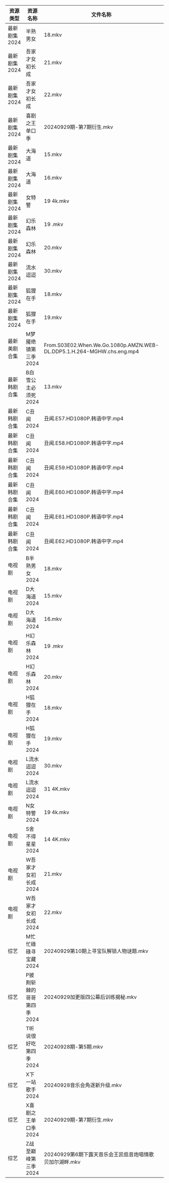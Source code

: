 | 资源类型     | 资源名称            | 文件名称                                                                   | 分享链接                                 | 更新时间                |
| -------- | --------------- | ---------------------------------------------------------------------- | ------------------------------------ | ------------------- |
| 最新剧集2024 | 半熟男女            | 18.mkv                                                                 | https://www.alipan.com/s/mgsaDDcTVRe | 2024-09-29 14:09:51 |
| 最新剧集2024 | 吾家才女初长成         | 21.mkv                                                                 | https://www.alipan.com/s/8HG5Dx5CUL8 | 2024-09-29 14:09:54 |
| 最新剧集2024 | 吾家才女初长成         | 22.mkv                                                                 | https://www.alipan.com/s/8HG5Dx5CUL8 | 2024-09-29 14:09:53 |
| 最新剧集2024 | 喜剧之王单口季         | 20240929期-第7期衍生.mkv                                                    | https://www.alipan.com/s/MMpKkn6SLS6 | 2024-09-29 14:10:15 |
| 最新剧集2024 | 大海道             | 15.mkv                                                                 | https://www.alipan.com/s/rhsCHqHyqwt | 2024-09-29 20:10:09 |
| 最新剧集2024 | 大海道             | 16.mkv                                                                 | https://www.alipan.com/s/rhsCHqHyqwt | 2024-09-29 20:10:08 |
| 最新剧集2024 | 女特警             | 19 4k.mkv                                                              | https://www.alipan.com/s/Hgem1jjCdsY | 2024-09-29 20:10:16 |
| 最新剧集2024 | 幻乐森林            | 19 .mkv                                                                | https://www.alipan.com/s/mAmkXM2Rauh | 2024-09-29 20:10:21 |
| 最新剧集2024 | 幻乐森林            | 20.mkv                                                                 | https://www.alipan.com/s/mAmkXM2Rauh | 2024-09-29 20:10:21 |
| 最新剧集2024 | 流水迢迢            | 30.mkv                                                                 | https://www.alipan.com/s/Vd4bBVxTycL | 2024-09-29 20:10:26 |
| 最新剧集2024 | 狐狸在手            | 18.mkv                                                                 | https://www.alipan.com/s/jojHTajnA5f | 2024-09-29 20:10:32 |
| 最新剧集2024 | 狐狸在手            | 19.mkv                                                                 | https://www.alipan.com/s/jojHTajnA5f | 2024-09-29 20:10:31 |
| 最新美剧合集   | M梦魇绝镇第三季2024    | From.S03E02.When.We.Go.1080p.AMZN.WEB-DL.DDP5.1.H.264-MGHW.chs.eng.mp4 | https://www.alipan.com/s/eGcFxGtMg8K | 2024-09-29 18:05:55 |
| 最新韩剧合集   | B白雪公主必须死2024    | 13.mkv                                                                 | https://www.alipan.com/s/TbZsLmcPGSo | 2024-09-29 00:05:30 |
| 最新韩剧合集   | C丑闻2024         | 丑闻.E57.HD1080P.韩语中字.mp4                                                | https://www.alipan.com/s/J114XwZcFVg | 2024-09-29 10:09:26 |
| 最新韩剧合集   | C丑闻2024         | 丑闻.E58.HD1080P.韩语中字.mp4                                                | https://www.alipan.com/s/J114XwZcFVg | 2024-09-29 10:09:26 |
| 最新韩剧合集   | C丑闻2024         | 丑闻.E59.HD1080P.韩语中字.mp4                                                | https://www.alipan.com/s/J114XwZcFVg | 2024-09-29 10:09:25 |
| 最新韩剧合集   | C丑闻2024         | 丑闻.E60.HD1080P.韩语中字.mp4                                                | https://www.alipan.com/s/J114XwZcFVg | 2024-09-29 10:09:25 |
| 最新韩剧合集   | C丑闻2024         | 丑闻.E61.HD1080P.韩语中字.mp4                                                | https://www.alipan.com/s/J114XwZcFVg | 2024-09-29 10:09:25 |
| 最新韩剧合集   | C丑闻2024         | 丑闻.E62.HD1080P.韩语中字.mp4                                                | https://www.alipan.com/s/J114XwZcFVg | 2024-09-29 10:09:24 |
| 电视剧      | B半熟男女2024       | 18.mkv                                                                 | https://www.alipan.com/s/qw884Xb9dL3 | 2024-09-29 14:05:08 |
| 电视剧      | D大海道2024        | 15.mkv                                                                 | https://www.alipan.com/s/NeEQrgqo7ps | 2024-09-29 20:05:21 |
| 电视剧      | D大海道2024        | 16.mkv                                                                 | https://www.alipan.com/s/NeEQrgqo7ps | 2024-09-29 20:05:20 |
| 电视剧      | H幻乐森林2024       | 19 .mkv                                                                | https://www.alipan.com/s/DmMH5AEiUTW | 2024-09-29 20:05:35 |
| 电视剧      | H幻乐森林2024       | 20.mkv                                                                 | https://www.alipan.com/s/DmMH5AEiUTW | 2024-09-29 20:05:34 |
| 电视剧      | H狐狸在手2024       | 18.mkv                                                                 | https://www.alipan.com/s/o5aAFRSHTLj | 2024-09-29 20:05:43 |
| 电视剧      | H狐狸在手2024       | 19.mkv                                                                 | https://www.alipan.com/s/o5aAFRSHTLj | 2024-09-29 20:05:42 |
| 电视剧      | L流水迢迢2024       | 30.mkv                                                                 | https://www.alipan.com/s/16PQ9bxVsGi | 2024-09-29 20:05:50 |
| 电视剧      | L流水迢迢2024       | 31 4K.mkv                                                              | https://www.alipan.com/s/16PQ9bxVsGi | 2024-09-29 21:05:44 |
| 电视剧      | N女特警2024        | 19 4k.mkv                                                              | https://www.alipan.com/s/GpU3WbGY8Eh | 2024-09-29 20:06:05 |
| 电视剧      | S舍不得星星2024      | 14 4K.mkv                                                              | https://www.alipan.com/s/oQUvHrheP72 | 2024-09-29 21:06:24 |
| 电视剧      | W吾家才女初长成2024    | 21.mkv                                                                 | https://www.alipan.com/s/8zhPHGhcjsu | 2024-09-29 14:06:37 |
| 电视剧      | W吾家才女初长成2024    | 22.mkv                                                                 | https://www.alipan.com/s/8zhPHGhcjsu | 2024-09-29 14:06:36 |
| 综艺       | M忙忙碌碌寻宝藏2024    | 20240929第10期上寻宝队解锁人物谜题.mkv                                             | https://www.alipan.com/s/TtfyudAgS8v | 2024-09-29 16:07:38 |
| 综艺       | P披荆斩棘的哥哥第四季2024 | 20240929加更版四公幕后训练揭秘.mkv                                                | https://www.alipan.com/s/94NT9iGe94e | 2024-09-29 14:07:57 |
| 综艺       | T听说很好吃第四季2024   | 20240928期-第5期.mkv                                                      | https://www.alipan.com/s/nf8ZxzTQNmB | 2024-09-29 00:08:32 |
| 综艺       | X下一站歌手2024      | 20240928音乐会角逐新升级.mkv                                                   | https://www.alipan.com/s/eBKzWFKqm82 | 2024-09-29 16:08:53 |
| 综艺       | X喜剧之王单口季2024    | 20240929期-第7期衍生.mkv                                                    | https://www.alipan.com/s/6bB6eDj37Y6 | 2024-09-29 14:08:44 |
| 综艺       | Z战至巅峰第三季2024    | 20240929第6期下露天音乐会王凯低音炮唱情歌贝加尔湖畔.mkv                                     | https://www.alipan.com/s/5yE689QzaiL | 2024-09-29 14:09:02 |
